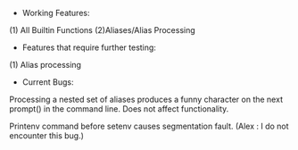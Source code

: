 * Working Features:

(1) All Builtin Functions (2)Aliases/Alias Processing

* Features that require further testing:

(1) Alias processing

*	Current Bugs:

Processing a nested set of aliases produces a funny character on the next prompt() in the command line. Does not affect functionality.


Printenv command before setenv causes segmentation fault. (Alex : I do not encounter this bug.)

